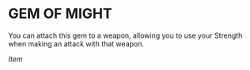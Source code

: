 # GEM OF MIGHT

You can attach this gem to a weapon, allowing you to use your Strength when making an attack with that weapon.

*Item*